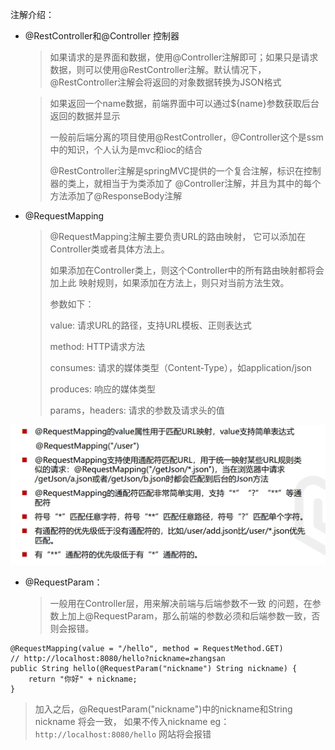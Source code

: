 注解介绍：

- @RestController和@Controller    控制器

  > 如果请求的是界面和数据，使用@Controller注解即可；如果只是请求数据，则可以使用@RestController注解。默认情况下，@RestController注解会将返回的对象数据转换为JSON格式

  > 如果返回一个name数据，前端界面中可以通过${name}参数获取后台返回的数据并显示
  >
  > 一般前后端分离的项目使用@RestController，@Controller这个是ssm中的知识，个人认为是mvc和ioc的结合
  >
  > @RestController注解是springMVC提供的一个复合注解，标识在控制器的类上，就相当于为类添加了 @Controller注解，并且为其中的每个方法添加了@ResponseBody注解

- @RequestMapping

  > @RequestMapping注解主要负责URL的路由映射， 它可以添加在Controller类或者具体方法上。
  >
  > 如果添加在Controller类上，则这个Controller中的所有路由映射都将会加上此 映射规则，如果添加在方法上，则只对当前方法生效。
  >
  > 参数如下：
  >
  > value: 请求URL的路径，支持URL模板、正则表达式 
  >
  > method: HTTP请求方法 
  >
  > consumes: 请求的媒体类型（Content-Type），如application/json
  >
  > produces: 响应的媒体类型 
  >
  > params，headers: 请求的参数及请求头的值

![image-20230706010110393](image-20230706010110393.png)

- @RequestParam：

  > 一般用在Controller层，用来解决前端与后端参数不一致 的问题，在参数上加上@RequestParam，那么前端的参数必须和后端参数一致，否则会报错。

  

```
@RequestMapping(value = "/hello", method = RequestMethod.GET)
// http://localhost:8080/hello?nickname=zhangsan
public String hello(@RequestParam("nickname") String nickname) {
    return "你好" + nickname;
}
```

  > 加入之后，@RequestParam("nickname")中的nickname和String nickname 将会一致， 如果不传入nickname  eg：`http://localhost:8080/hello` 网站将会报错



